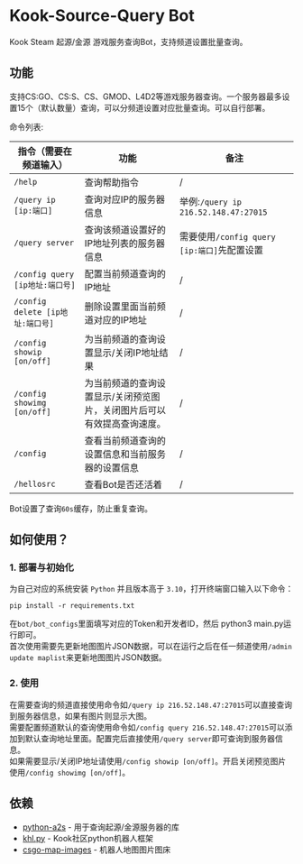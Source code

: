 # Kook-Source-Query Bot

Kook Steam 起源/金源 游戏服务查询Bot，支持频道设置批量查询。  

## 功能

支持CS:GO、CS:S、CS、GMOD、L4D2等游戏服务器查询。一个服务器最多设置15个（默认数量）查询，可以分频道设置对应批量查询。可以自行部署。  

命令列表:  

| 指令（需要在频道输入）                 | 功能                                   | 备注                                 |
|-----------------------------|--------------------------------------|------------------------------------|
| `/help`                     | 查询帮助指令                               | /                                  |
| `/query ip [ip:端口]`         | 查询对应IP的服务器信息                         | 举例:`/query ip 216.52.148.47:27015` |
| `/query server`             | 查询该频道设置好的IP地址列表的服务器信息                | 需要使用`/config query [ip:端口]`先配置设置   |
| `/config query [ip地址:端口号]`  | 配置当前频道查询的IP地址                        | /                                  |
| `/config delete [ip地址:端口号]` | 删除设置里面当前频道对应的IP地址                    | /                                  |
| `/config showip [on/off]`   | 为当前频道的查询设置显示/关闭IP地址结果                | /                                  |
| `/config showimg [on/off]`  | 为当前频道的查询设置显示/关闭预览图片，关闭图片后可以有效提高查询速度。 | /                                  |
| `/config`                   | 查看当前频道查询的设置信息和当前服务器的设置信息             | /                                  |
| `/hellosrc`                 | 查看Bot是否还活着                           | /                                  |

Bot设置了查询`60s`缓存，防止重复查询。  

## 如何使用？

### 1. 部署与初始化

为自己对应的系统安装 `Python` 并且版本高于 `3.10`，打开终端窗口输入以下命令：  
~~~
pip install -r requirements.txt
~~~
在`bot/bot_configs`里面填写对应的Token和开发者ID，然后 python3 main.py运行即可。  
首次使用需要先更新地图图片JSON数据，可以在运行之后在任一频道使用`/admin update maplist`来更新地图图片JSON数据。  

### 2. 使用

在需要查询的频道直接使用命令如`/query ip 216.52.148.47:27015`可以直接查询到服务器信息，如果有图片则显示大图。  
需要配置频道默认的查询使用命令如`/config query 216.52.148.47:27015`可以添加到默认查询地址里面。配置完后直接使用`/query server`即可查询到服务器信息。  
如果需要显示/关闭IP地址请使用`/config showip [on/off]`。开启关闭预览图片使用`/config showimg [on/off]`。  

## 依赖

* [python-a2s](https://github.com/Yepoleb/python-a2s) - 用于查询起源/金源服务器的库  
* [khl.py](https://github.com/TWT233/khl.py) - Kook社区python机器人框架  
* [csgo-map-images](https://github.com/NewPage-Community/csgo-map-images) - 机器人地图图片图床  
